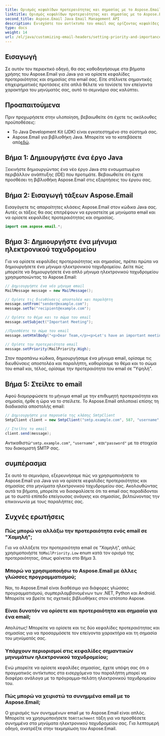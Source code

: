 ```yaml
---
title: Ορισμός κεφαλίδων προτεραιότητας και σημασίας με το Aspose.Email
linktitle: Ορισμός κεφαλίδων προτεραιότητας και σημασίας με το Aspose.Email
second_title: Aspose.Email Java Email Management API
description: Ενισχύστε τον αντίκτυπο του email σας ορίζοντας κεφαλίδες προτεραιότητας και σημασίας με το Aspose.Email για Java. Μάθετε πώς σε αυτόν τον οδηγό βήμα προς βήμα.
type: docs
weight: 14
url: /el/java/customizing-email-headers/setting-priority-and-importance-headers/
---
```


## Εισαγωγή

Σε αυτόν τον περιεκτικό οδηγό, θα σας καθοδηγήσουμε στα βήματα χρήσης του Aspose.Email για Java για να ορίσετε κεφαλίδες προτεραιότητας και σημασίας στα email σας. Είτε στέλνετε σημαντικές επιχειρηματικές προτάσεις είτε απλά θέλετε να τονίσετε τον επείγοντα χαρακτήρα του μηνύματός σας, αυτό το σεμινάριο σας καλύπτει.

## Προαπαιτούμενα

Πριν προχωρήσετε στην υλοποίηση, βεβαιωθείτε ότι έχετε τις ακόλουθες προϋποθέσεις:

- Το Java Development Kit (JDK) είναι εγκατεστημένο στο σύστημά σας.
-  Aspose.Email για βιβλιοθήκη Java. Μπορείτε να το κατεβάσετε από[εδώ](https://releases.aspose.com/email/java/).

## Βήμα 1: Δημιουργήστε ένα έργο Java

Ξεκινήστε δημιουργώντας ένα νέο έργο Java στο ενσωματωμένο περιβάλλον ανάπτυξης (IDE) που προτιμάτε. Βεβαιωθείτε ότι έχετε προσθέσει τη βιβλιοθήκη Aspose.Email στις εξαρτήσεις του έργου σας.

## Βήμα 2: Εισαγωγή τάξεων Aspose.Email

Εισαγάγετε τις απαραίτητες κλάσεις Aspose.Email στον κώδικα Java σας. Αυτές οι τάξεις θα σας επιτρέψουν να εργαστείτε με μηνύματα email και να ορίσετε κεφαλίδες προτεραιότητας και σημασίας.

```java
import com.aspose.email.*;
```

## Βήμα 3: Δημιουργήστε ένα μήνυμα ηλεκτρονικού ταχυδρομείου

Για να ορίσετε κεφαλίδες προτεραιότητας και σημασίας, πρέπει πρώτα να δημιουργήσετε ένα μήνυμα ηλεκτρονικού ταχυδρομείου. Δείτε πώς μπορείτε να δημιουργήσετε ένα απλό μήνυμα ηλεκτρονικού ταχυδρομείου χρησιμοποιώντας το Aspose.Email:

```java
// Δημιουργήστε ένα νέο μήνυμα email
MailMessage message = new MailMessage();

// Ορίστε τις διευθύνσεις αποστολέα και παραλήπτη
message.setFrom("sender@example.com");
message.setTo("recipient@example.com");

// Ορίστε το θέμα και το σώμα του email
message.setSubject("Important Meeting");

//Προσθέστε το σώμα του email
message.setHtmlBody("<p>Dear Team,</p><p>Let's have an important meeting tomorrow at 10 AM.</p>");

// Ορίστε την προτεραιότητα email
message.setPriority(MailPriority.High);
```

Στον παραπάνω κώδικα, δημιουργήσαμε ένα μήνυμα email, ορίσαμε τις διευθύνσεις αποστολέα και παραλήπτη, καθορίσαμε το θέμα και το σώμα του email και, τέλος, ορίσαμε την προτεραιότητα του email σε "Υψηλή".

## Βήμα 5: Στείλτε το email

Αφού διαμορφώσετε το μήνυμα email με την επιθυμητή προτεραιότητα και σημασία, ήρθε η ώρα να το στείλετε. Το Aspose.Email απλοποιεί επίσης τη διαδικασία αποστολής email:

```java
// Δημιουργήστε μια παρουσία της κλάσης SmtpClient
SmtpClient client = new SmtpClient("smtp.example.com", 587, "username", "password");

// Στείλτε το email
client.send(message);
```

 Αντικαθιστώ`"smtp.example.com"`, `"username"` , και`"password"` με τα στοιχεία του διακομιστή SMTP σας.

## συμπέρασμα

Σε αυτό το σεμινάριο, εξερευνήσαμε πώς να χρησιμοποιήσετε το Aspose.Email για Java για να ορίσετε κεφαλίδες προτεραιότητας και σημασίας στα μηνύματα ηλεκτρονικού ταχυδρομείου σας. Ακολουθώντας αυτά τα βήματα, μπορείτε να διασφαλίσετε ότι τα email σας παραδίδονται με το σωστό επίπεδο επείγουσας ανάγκης και σημασίας, βελτιώνοντας την επικοινωνία με τους παραλήπτες σας.

## Συχνές ερωτήσεις

### Πώς μπορώ να αλλάξω την προτεραιότητα ενός email σε "Χαμηλή";

 Για να αλλάξετε την προτεραιότητα email σε "Χαμηλή", απλώς χρησιμοποιήστε το`MailPriority.Low` enum κατά τον ορισμό της προτεραιότητας, όπως φαίνεται στο Βήμα 3.

### Μπορώ να χρησιμοποιήσω το Aspose.Email με άλλες γλώσσες προγραμματισμού;

Ναι, το Aspose.Email είναι διαθέσιμο για διάφορες γλώσσες προγραμματισμού, συμπεριλαμβανομένων των .NET, Python και Android. Μπορείτε να βρείτε τις σχετικές βιβλιοθήκες στον ιστότοπο Aspose.

### Είναι δυνατόν να ορίσετε και προτεραιότητα και σημασία για ένα email;

Απολύτως! Μπορείτε να ορίσετε και τις δύο κεφαλίδες προτεραιότητας και σημασίας για να προσαρμόσετε τον επείγοντα χαρακτήρα και τη σημασία του μηνύματός σας.

### Υπάρχουν περιορισμοί στις κεφαλίδες σημαντικών μηνυμάτων ηλεκτρονικού ταχυδρομείου;

Ενώ μπορείτε να ορίσετε κεφαλίδες σημασίας, έχετε υπόψη σας ότι ο πραγματικός αντίκτυπος στα εισερχόμενα του παραλήπτη μπορεί να διαφέρει ανάλογα με το πρόγραμμα-πελάτη ηλεκτρονικού ταχυδρομείου του.

### Πώς μπορώ να χειριστώ τα συνημμένα email με το Aspose.Email;

 Ο χειρισμός των συνημμένων email με το Aspose.Email είναι απλός. Μπορείτε να χρησιμοποιήσετε το`Attachment` τάξη για να προσθέσετε συνημμένα στα μηνύματα ηλεκτρονικού ταχυδρομείου σας. Για λεπτομερή οδηγό, ανατρέξτε στην τεκμηρίωση του Aspose.Email.